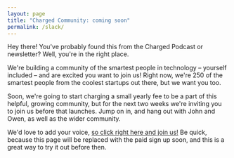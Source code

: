 ```yaml
---
layout: page
title: "Charged Community: coming soon"
permalink: /slack/
---
```

Hey there! You've probably found this from the Charged Podcast or newsletter? Well, you're in the right place.

We're building a community of the smartest people in technology – yourself included – and are excited you want to join us! Right now, we're 250 of the smartest people from the coolest startups out there, but we want you too.

Soon, we're going to start charging a small yearly fee to be a part of this helpful, growing community, but for the next two weeks we're inviting you to join us before that launches. Jump on in, and hang out with John and Owen, as well as the wider community.

We'd love to add your voice, [so click right here and join us!](http://charged-podcast.herokuapp.com/) Be quick, because this page will be replaced with the paid sign up soon, and this is a great way to try it out before then.